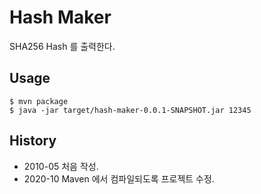 # Hash Maker

SHA256 Hash 를 출력한다.

## Usage

    $ mvn package
    $ java -jar target/hash-maker-0.0.1-SNAPSHOT.jar 12345
    
## History

* 2010-05 처음 작성.
* 2020-10 Maven 에서 컴파일되도록 프로젝트 수정.
